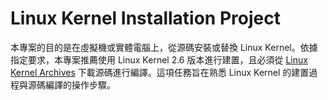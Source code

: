 # Linux Kernel Installation Project

本專案的目的是在虛擬機或實體電腦上，從源碼安裝或替換 Linux Kernel。依據指定要求，本專案推薦使用 Linux Kernel 2.6 版本進行建置，且必須從 [Linux Kernel Archives](https://www.kernel.org/) 下載源碼進行編譯。這項任務旨在熟悉 Linux Kernel 的建置過程與源碼編譯的操作步驟。

